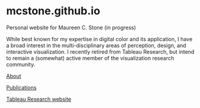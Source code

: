 # mcstone.github.io
Personal website for Maureen C. Stone (in progress)

While best known for my expertise in digital color and its application, I have a broad interest in the multi-disciplinary areas of perception, design, and interactive visualization. I recently retired from Tableau Research, but intend to remain a (somewhat) active member of the visualization research community.


[About](https://mcstone.github.io/about)

[Publications](https://mcstone.github.io/Publications) 
 
[Tableau Research website](https://research.tableau.com/user/maureen-stone)

